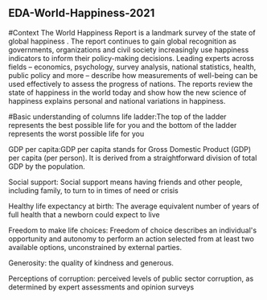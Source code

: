 ## EDA-World-Happiness-2021
#Context
The World Happiness Report is a landmark survey of the state of global happiness . The report continues to gain global recognition as governments, organizations and civil society increasingly use happiness indicators to inform their policy-making decisions. Leading experts across fields – economics, psychology, survey analysis, national statistics, health, public policy and more – describe how measurements of well-being can be used effectively to assess the progress of nations. The reports review the state of happiness in the world today and show how the new science of happiness explains personal and national variations in happiness.

#Basic understanding of columns
life ladder:The top of the ladder represents the best possible life for you and the bottom of the ladder represents the worst possible life for you

GDP per capita:GDP per capita stands for Gross Domestic Product (GDP) per capita (per person). It is derived from a straightforward division of total GDP by the population.

Social support: Social support means having friends and other people, including family, to turn to in times of need or crisis

Healthy life expectancy at birth: The average equivalent number of years of full health that a newborn could expect to live

Freedom to make life choices: Freedom of choice describes an individual's opportunity and autonomy to perform an action selected from at least two available options, unconstrained by external parties.

Generosity: the quality of kindness and generous.

Perceptions of corruption: perceived levels of public sector corruption, as determined by expert assessments and opinion surveys
